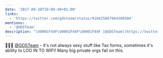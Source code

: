 ```yaml
---
date: '2017-09-20T10:09:49+01:00'
links:
  - 'https://twitter.com/gdsteam/status/910425867964309504'
mentions:
  - '@GDSTeam'
description: "\U0001F44F\U0001F44F\U0001F44F [@GDSTeam](https://twitter.com/@GDSTeam) - it's not always sexy stuff like Tax forms, sometimes it's ability to LOG IN TO WIFI! Many big private orgs fail on this. "
---
```

👏👏👏 [@GDSTeam](https://twitter.com/@GDSTeam) - it's not always sexy stuff like Tax forms, sometimes it's ability to LOG IN TO WIFI! Many big private orgs fail on this. 
